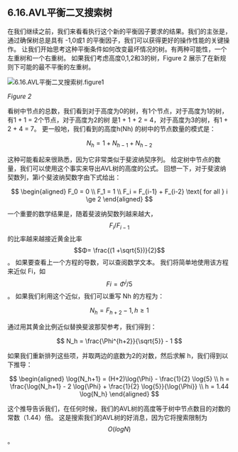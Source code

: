 ## 6.16.AVL平衡二叉搜索树

在我们继续之前，我们来看看执行这个新的平衡因子要求的结果。我们的主张是，通过确保树总是具有 -1,0或1 的平衡因子，我们可以获得更好的操作性能的关键操作。 让我们开始思考这种平衡条件如何改变最坏情况的树。有两种可能性，一个左重树和一个右重树。 如果我们考虑高度0,1,2和3的树，Figure 2 展示了在新规则下可能的最不平衡的左重树。

![6.16.AVL平衡二叉搜索树.figure1](assets/6.16.AVL%E5%B9%B3%E8%A1%A1%E4%BA%8C%E5%8F%89%E6%90%9C%E7%B4%A2%E6%A0%91.figure1.png)

*Figure 2*

看树中节点的总数，我们看到对于高度为0的树，有1个节点，对于高度为1的树，有1 + 1 = 2个节点，对于高度为2的树 是1 + 1 + 2 = 4，对于高度为3的树，有1 + 2 + 4 = 7。 更一般地，我们看到的高度h(Nh) 的树中的节点数量的模式是：

$$
N_h = 1 + N_{h-1} + N_{h-2}
$$

这种可能看起来很熟悉，因为它非常类似于斐波纳契序列。 给定树中节点的数量，我们可以使用这个事实来导出AVL树的高度的公式。 回想一下，对于斐波纳契数列，第i个斐波纳契数字由下式给出：

$$
\begin{aligned}
F_0 = 0 \\
F_1 = 1 \\
F_i = F_{i-1} + F_{i-2}  \text{ for all } i \ge 2
\end{aligned}
$$

一个重要的数学结果是，随着斐波纳契数列越来越大，$$F_i/F_{i-1}$$ 的比率越来越接近黄金比率 $$Φ= \frac{(1 +\sqrt{5})}{2}$$。 如果要查看上一个方程的导数，可以查阅数学文本。 我们将简单地使用该方程来近似 Fi，如 $$Fi =Φ^i / 5$$。 如果我们利用这个近似，我们可以重写 Nh 的方程为：

$$
N_h = F_{h+2} - 1, h \ge 1
$$

通过用其黄金比例近似替换斐波那契参考，我们得到：

$$
N_h = \frac{\Phi^{h+2}}{\sqrt{5}} - 1
$$

如果我们重新排列这些项，并取两边的底数为2的对数，然后求解 h，我们得到以下推导：

$$
\begin{aligned}
\log{N_h+1} = (H+2)\log{\Phi} - \frac{1}{2} \log{5} \\
h = \frac{\log{N_h+1} - 2 \log{\Phi} + \frac{1}{2} \log{5}}{\log{\Phi}} \\
h = 1.44 \log{N_h}
\end{aligned}
$$

这个推导告诉我们，在任何时候，我们的AVL树的高度等于树中节点数目的对数的常数（1.44）倍。 这是搜索我们的AVL树的好消息，因为它将搜索限制为 $$O(logN)$$。

